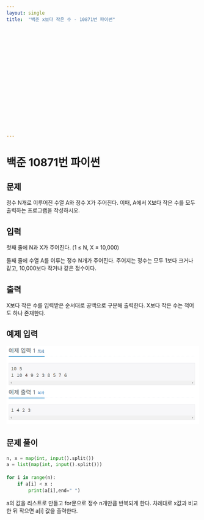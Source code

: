 ```yaml
---
layout: single
title:  "백준 x보다 작은 수 - 10871번 파이썬"

















---
```


# 백준 10871번 파이썬



## 문제

정수 N개로 이루어진 수열 A와 정수 X가 주어진다. 이때, A에서 X보다 작은 수를 모두 출력하는 프로그램을 작성하시오.

## 입력

첫째 줄에 N과 X가 주어진다. (1 ≤ N, X ≤ 10,000)

둘째 줄에 수열 A를 이루는 정수 N개가 주어진다. 주어지는 정수는 모두 1보다 크거나 같고, 10,000보다 작거나 같은 정수이다.



## 출력

X보다 작은 수를 입력받은 순서대로 공백으로 구분해 출력한다. X보다 작은 수는 적어도 하나 존재한다.



## 예제 입력

![baekjoon10871](../images/2021-10-26-baekjoon10871/baekjoon10871.PNG)

## **문제 풀이**

```python
n, x = map(int, input().split())
a = list(map(int, input().split()))

for i in range(n):
	if a[i] < x :
		print(a[i],end=" ")
```

a의 값을 리스트로 만들고 for문으로 정수 n개만큼 반복되게 한다. 차례대로 x값과 비교한 뒤 작으면 a[i] 값을 출력한다.





